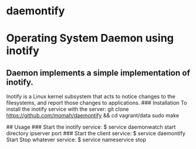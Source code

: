 # daemontify

# Operating System Daemon using inotify
## Daemon implements a simple implementation of inotify.
Inotify is a Linux kernel subsystem that acts to notice changes to the filesystems, and report those changes to applications.
### Installation
To install the inotify service with the server:
git clone https://github.com/momah/daemontify && cd vagrant/data sudo make

## Usage
### Start the inotify service:
$ service daemonwatch start directory ipserver port
### Start the client service:
$ service daemontify Start
Stop whatever service:
$ service nameservice stop
